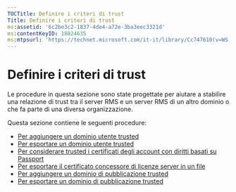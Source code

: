 ```yaml
---
TOCTitle: Definire i criteri di trust
Title: Definire i criteri di trust
ms:assetid: '6c2be3c2-1837-4de4-a72e-3ba3eec3321d'
ms:contentKeyID: 18824635
ms:mtpsurl: 'https://technet.microsoft.com/it-it/library/Cc747610(v=WS.10)'
---
```


Definire i criteri di trust
===========================

Le procedure in questa sezione sono state progettate per aiutare a stabilire una relazione di trust tra il server RMS e un server RMS di un altro dominio o che fa parte di una diversa organizzazione.

Questa sezione contiene le seguenti procedure:

-   [Per aggiungere un dominio utente trusted](https://technet.microsoft.com/ed672e58-6272-4ac0-a434-d1d938037e93)
-   [Per esportare un dominio utente trusted](https://technet.microsoft.com/40281ba3-2674-43ca-aa6d-1deb9302eb0e)
-   [Per considerare trusted i certificati degli account con diritti basati su Passport](https://technet.microsoft.com/c096fa36-c40d-4b28-843c-e9cbbe8eef70)
-   [Per esportare il certificato concessore di licenze server in un file](https://technet.microsoft.com/d683a629-71b3-4b11-932b-4ab0317334af)
-   [Per aggiungere un dominio di pubblicazione trusted](https://technet.microsoft.com/731416d8-ddf4-4d4a-9f1a-bbd1ea48fe3c)
-   [Per esportare un dominio di pubblicazione trusted](https://technet.microsoft.com/3fb138dd-e324-43f8-97e0-da0027a036a3)

